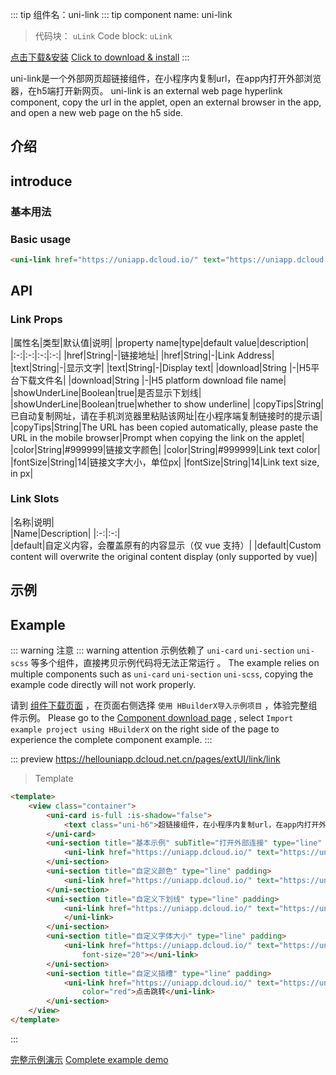 ::: tip 组件名：uni-link
::: tip component name: uni-link
> 代码块： `uLink`
> Code block: `uLink`

[点击下载&安装](https://ext.dcloud.net.cn/plugin?name=uni-link)
[Click to download & install](https://ext.dcloud.net.cn/plugin?name=uni-link)
:::

uni-link是一个外部网页超链接组件，在小程序内复制url，在app内打开外部浏览器，在h5端打开新网页。
uni-link is an external web page hyperlink component, copy the url in the applet, open an external browser in the app, and open a new web page on the h5 side.


## 介绍
## introduce
### 基本用法
### Basic usage

```html
<uni-link href="https://uniapp.dcloud.io/" text="https://uniapp.dcloud.io/"></uni-link>
```

## API

### Link Props

|属性名|类型|默认值|说明|
|property name|type|default value|description|
|:-:|:-:|:-:|:-:|
|href|String|-|链接地址|
|href|String|-|Link Address|
|text|String|-|显示文字|
|text|String|-|Display text|
|download|String |-|H5平台下载文件名|
|download|String |-|H5 platform download file name|
|showUnderLine|Boolean|true|是否显示下划线|
|showUnderLine|Boolean|true|whether to show underline|
|copyTips|String|已自动复制网址，请在手机浏览器里粘贴该网址|在小程序端复制链接时的提示语|
|copyTips|String|The URL has been copied automatically, please paste the URL in the mobile browser|Prompt when copying the link on the applet|
|color|String|#999999|链接文字颜色|
|color|String|#999999|Link text color|
|fontSize|String|14|链接文字大小，单位px|
|fontSize|String|14|Link text size, in px|


### Link Slots

|名称|说明|					
|Name|Description|
|:-:|:-:|						
|default|自定义内容，会覆盖原有的内容显示（仅 vue 支持）|
|default|Custom content will overwrite the original content display (only supported by vue)|



## 示例
## Example
::: warning 注意
::: warning attention
示例依赖了 `uni-card` `uni-section` `uni-scss` 等多个组件，直接拷贝示例代码将无法正常运行 。
The example relies on multiple components such as `uni-card` `uni-section` `uni-scss`, copying the example code directly will not work properly.

请到 [组件下载页面](https://ext.dcloud.net.cn/plugin?name=uni-link) ，在页面右侧选择 `使用 HBuilderX导入示例项目` ，体验完整组件示例。
Please go to the [Component download page](https://ext.dcloud.net.cn/plugin?name=uni-link) , select `Import example project using HBuilderX` on the right side of the page to experience the complete component example.
:::

::: preview https://hellouniapp.dcloud.net.cn/pages/extUI/link/link
> Template
``` html
<template>
	<view class="container">
		<uni-card is-full :is-shadow="false">
			<text class="uni-h6">超链接组件，在小程序内复制url，在app内打开外部浏览器，在h5端打开新网页。</text>
		</uni-card>
		<uni-section title="基本示例" subTitle="打开外部连接" type="line" padding>
			<uni-link href="https://uniapp.dcloud.io/" text="https://uniapp.dcloud.io/"></uni-link>
		</uni-section>
		<uni-section title="自定义颜色" type="line" padding>
			<uni-link href="https://uniapp.dcloud.io/" text="https://uniapp.dcloud.io/" color="#007BFF"></uni-link>
		</uni-section>
		<uni-section title="自定义下划线" type="line" padding>
			<uni-link href="https://uniapp.dcloud.io/" text="https://uniapp.dcloud.io/" showUnderLine="false">
			</uni-link>
		</uni-section>
		<uni-section title="自定义字体大小" type="line" padding>
			<uni-link href="https://uniapp.dcloud.io/" text="https://uniapp.dcloud.io/" showUnderLine="false"
				font-size="20"></uni-link>
		</uni-section>
		<uni-section title="自定义插槽" type="line" padding>
			<uni-link href="https://uniapp.dcloud.io/" text="https://uniapp.dcloud.io/" showUnderLine="false"
				color="red">点击跳转</uni-link>
		</uni-section>
	</view>
</template>

```
:::

[完整示例演示](https://hellouniapp.dcloud.net.cn/pages/extUI/link/link)
[Complete example demo](https://hellouniapp.dcloud.net.cn/pages/extUI/link/link)
